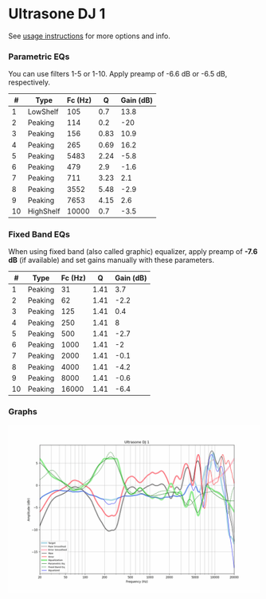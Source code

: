 # Ultrasone DJ 1
See [usage instructions](https://github.com/jaakkopasanen/AutoEq#usage) for more options and info.

### Parametric EQs
You can use filters 1-5 or 1-10. Apply preamp of -6.6 dB or -6.5 dB, respectively.

|   # | Type      |   Fc (Hz) |    Q |   Gain (dB) |
|-----|-----------|-----------|------|-------------|
|   1 | LowShelf  |       105 | 0.7  |        13.8 |
|   2 | Peaking   |       114 | 0.2  |       -20   |
|   3 | Peaking   |       156 | 0.83 |        10.9 |
|   4 | Peaking   |       265 | 0.69 |        16.2 |
|   5 | Peaking   |      5483 | 2.24 |        -5.8 |
|   6 | Peaking   |       479 | 2.9  |        -1.6 |
|   7 | Peaking   |       711 | 3.23 |         2.1 |
|   8 | Peaking   |      3552 | 5.48 |        -2.9 |
|   9 | Peaking   |      7653 | 4.15 |         2.6 |
|  10 | HighShelf |     10000 | 0.7  |        -3.5 |

### Fixed Band EQs
When using fixed band (also called graphic) equalizer, apply preamp of **-7.6 dB** (if available) and set gains manually with these parameters.

|   # | Type    |   Fc (Hz) |    Q |   Gain (dB) |
|-----|---------|-----------|------|-------------|
|   1 | Peaking |        31 | 1.41 |         3.7 |
|   2 | Peaking |        62 | 1.41 |        -2.2 |
|   3 | Peaking |       125 | 1.41 |         0.4 |
|   4 | Peaking |       250 | 1.41 |         8   |
|   5 | Peaking |       500 | 1.41 |        -2.7 |
|   6 | Peaking |      1000 | 1.41 |        -2   |
|   7 | Peaking |      2000 | 1.41 |        -0.1 |
|   8 | Peaking |      4000 | 1.41 |        -4.2 |
|   9 | Peaking |      8000 | 1.41 |        -0.6 |
|  10 | Peaking |     16000 | 1.41 |        -6.4 |

### Graphs
![](./Ultrasone%20DJ%201.png)
